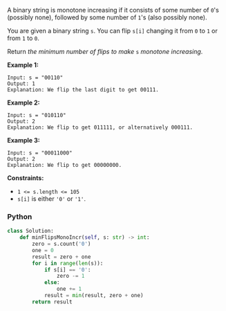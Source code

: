 A binary string is monotone increasing if it consists of some number of  `0`'s (possibly none), followed by some number
of  `1`'s (also possibly none).

You are given a binary string  `s`. You can flip  `s[i]`  changing it from  `0`  to  `1`  or from  `1`  to  `0`.

Return  _the minimum number of flips to make_ `s` _monotone increasing_.

**Example 1:**

```
Input: s = "00110"
Output: 1
Explanation: We flip the last digit to get 00111.
```

**Example 2:**

```
Input: s = "010110"
Output: 2
Explanation: We flip to get 011111, or alternatively 000111.
```

**Example 3:**

```
Input: s = "00011000"
Output: 2
Explanation: We flip to get 00000000.
```

**Constraints:**

- `1 <= s.length <= 105`
- `s[i]`  is either  `'0'`  or  `'1'`.

### Python

```python
class Solution:
    def minFlipsMonoIncr(self, s: str) -> int:
        zero = s.count('0')
        one = 0
        result = zero + one
        for i in range(len(s)):
            if s[i] == '0':
                zero -= 1
            else:
                one += 1
            result = min(result, zero + one)
        return result
```